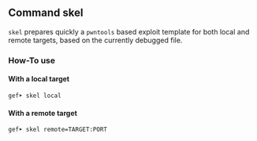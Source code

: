 ## Command skel ##

`skel` prepares quickly a `pwntools` based exploit template for both local and remote targets, based on the currently debugged file.

### How-To use ###

#### With a local target

```
gef➤ skel local
```

#### With a remote target

```
gef➤ skel remote=TARGET:PORT
```
